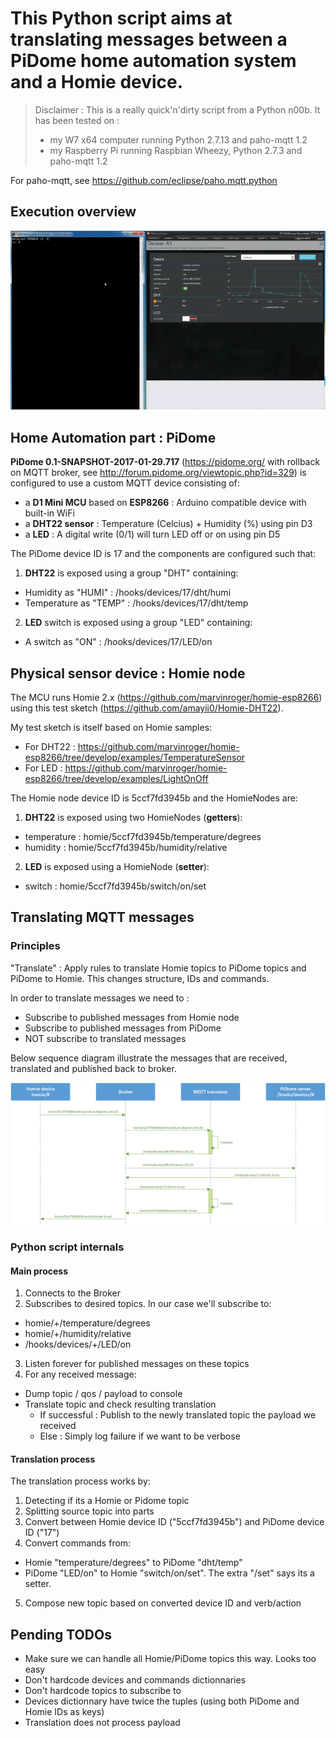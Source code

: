# This Python script aims at translating messages between a PiDome home automation system and a Homie device.

> Disclaimer : This is a really quick'n'dirty script from a Python n00b.
> It has been tested on :
> * my W7 x64 computer running Python 2.7.13 and paho-mqtt 1.2
> * my Raspberry Pi running Raspbian Wheezy, Python 2.7.3 and paho-mqtt 1.2

For paho-mqtt, see https://github.com/eclipse/paho.mqtt.python

## Execution overview

![alt text](https://github.com/amayii0/Homie-PiDome-MQTT-translator/blob/master/docs/mqttTranslator-20170123.gif "Script in console next to PiDome dashboard")

## Home Automation part : PiDome
**PiDome 0.1-SNAPSHOT-2017-01-29.717** (https://pidome.org/ with rollback on MQTT broker, see http://forum.pidome.org/viewtopic.php?id=329) is configured to use a custom MQTT device consisting of:
- a **D1 Mini MCU** based on **ESP8266** : Arduino compatible device with built-in WiFi
- a **DHT22 sensor** : Temperature (Celcius) + Humidity (%) using pin D3
- a **LED** : A digital write (0/1) will turn LED off or on using pin D5

The PiDome device ID is 17 and the components are configured such that:

1. **DHT22** is exposed using a group "DHT" containing:
  * Humidity as "HUMI" : /hooks/devices/17/dht/humi
  * Temperature as "TEMP" : /hooks/devices/17/dht/temp

2. **LED** switch is exposed using a group "LED" containing:
  * A switch as "ON" : /hooks/devices/17/LED/on

## Physical sensor device : Homie node

The MCU runs Homie 2.x (https://github.com/marvinroger/homie-esp8266) using this test sketch (https://github.com/amayii0/Homie-DHT22).

My test sketch is itself based on Homie samples:
* For DHT22 : https://github.com/marvinroger/homie-esp8266/tree/develop/examples/TemperatureSensor
* For LED : https://github.com/marvinroger/homie-esp8266/tree/develop/examples/LightOnOff

The Homie node device ID is 5ccf7fd3945b and the HomieNodes are:

1. **DHT22** is exposed using two HomieNodes (**getters**):
  * temperature : homie/5ccf7fd3945b/temperature/degrees
  * humidity : homie/5ccf7fd3945b/humidity/relative
2. **LED** is exposed using a HomieNode (**setter**):
  * switch : homie/5ccf7fd3945b/switch/on/set
  
## Translating MQTT messages

### Principles

"Translate" : Apply rules to translate Homie topics to PiDome topics and PiDome to Homie. This changes structure, IDs and commands.

In order to translate messages we need to :
* Subscribe to published messages from Homie node
* Subscribe to published messages from PiDome
* NOT subscribe to translated messages

Below sequence diagram illustrate the messages that are received, translated and published back to broker.

![alt text](https://github.com/amayii0/Homie-PiDome-MQTT-translator/blob/master/docs/20170124%20MQTT%20message%20translator%20Homie-PiDome.png "Sequence diagram")

### Python script internals

#### Main process

1. Connects to the Broker
2. Subscribes to desired topics. In our case we'll subscribe to:
  * homie/+/temperature/degrees
  * homie/+/humidity/relative
  * /hooks/devices/+/LED/on
3. Listen forever for published messages on these topics
4. For any received message:
  * Dump topic / qos / payload to console
  * Translate topic and check resulting translation
    * If successful : Publish to the newly translated topic the payload we received
    * Else : Simply log failure if we want to be verbose

#### Translation process

The translation process works by:

1. Detecting if its a Homie or Pidome topic
2. Splitting source topic into parts
3. Convert between Homie device ID ("5ccf7fd3945b") and PiDome device ID ("17")
4. Convert commands from:
  * Homie "temperature/degrees" to PiDome "dht/temp"
  * PiDome "LED/on" to Homie "switch/on/set". The extra "/set" says its a setter.
5. Compose new topic based on converted device ID and verb/action

## Pending TODOs
* Make sure we can handle all Homie/PiDome topics this way. Looks too easy
* Don't hardcode devices and commands dictionnaries
* Don't hardcode topics to subscribe to
* Devices dictionnary have twice the tuples (using both PiDome and Homie IDs as keys)
* Translation does not process payload
